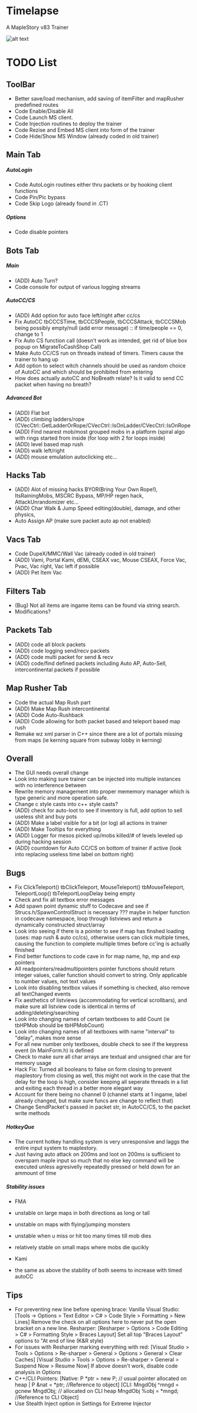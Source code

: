 # Timelapse
A MapleStory v83 Trainer

![alt text](https://i.imgur.com/tLDMi6s.gif)

# TODO List

## ToolBar
- Better save/load mechanism, add saving of itemFilter and mapRusher predefined routes
- Code Enable/Disable All
- Code Launch MS client.
- Code Injection routines to deploy the trainer
- Code Rezise and Embed MS client into form of the trainer
- Code Hide/Show MS Window (already coded in old trainer)

## Main Tab
##### AutoLogin
- Code AutoLogin routines either thru packets or by hooking client functions
- Code Pin/Pic bypass
- Code Skip Logo (already found in .CT)
##### Options
- Code disable pointers

## Bots Tab
##### Main
- (ADD) Auto Turn? 
- Code console for output of various logging streams
##### AutoCC/CS
- (ADD) Add option for auto face left/right after cc/cs
- Fix AutoCC tbCCCSTime, tbCCCSPeople, tbCCCSAttack, tbCCCSMob being possibly empty/null (add error message) :: if time/people == 0, change to 1
- Fix Auto CS function call (doesn't work as intended, get rid of blue box popup on MigrateToCashShop Call)
- Make Auto CC/CS run on threads instead of timers. Timers cause the trainer to hang up 
- Add option to select witch channels should be used as random choice of AutoCC and which should be prohibited from entering
- How does actually autoCC and NoBreath relate? Is it valid to send CC packet when having no breath?
##### Advanced Bot
- (ADD) Flat bot
- (ADD) climbing ladders/rope (CVecCtrl::GetLadderOrRope/CVecCtrl::IsOnLadder/CVecCtrl::IsOnRope 
- (ADD) Find nearest mob/most grouped mobs in a platform (spiral algo with rings started from inside (for loop with 2 for loops inside)
- (ADD) level based map rush
- (ADD) walk left/right
- (ADD) mouse emulation autoclicking etc...

## Hacks Tab
- (ADD) Alot of missing hacks BYOR(Bring Your Own Rope!), ItsRainingMobs, MSCRC Bypass, MP/HP regen hack, AttackUnrandomizer etc...
- (ADD) Char Walk & Jump Speed editing(double), damage, and other physics, 
- Auto Assign AP (make sure packet auto ap not enabled) 

## Vacs Tab
- Code DupeX/MMC/Wall Vac (already coded in old trainer)
- (ADD) Vami, Portal Kami, dEMi, CSEAX vac, Mouse CSEAX, Force Vac, Pvac, Vac right, Vac left if possible
- (ADD) Pet Item Vac

## Filters Tab
- (Bug) Not all items are ingame items can be found via string search.
- Modifications?

## Packets Tab
- (ADD) code all block packets
- (ADD) code logging send/recv packets
- (ADD) code multi packet for send & recv
- (ADD) code/find defined packets including Auto AP, Auto-Sell, intercontinental packets if possible 

## Map Rusher Tab
- Code the actual Map Rush part
- (ADD) Make Map Rush intercontinental
- (ADD) Code Auto-Rushback
- (ADD) Code allowing for both packet based and teleport based map rush
- Remake wz xml parser in C++ since there are a lot of portals missing from maps (ie kerning square from subway lobby in kerning)

## Overall
- The GUI needs overall change
- Look into making sure trainer can be injected into multiple instances with no interference between
- Rewrite memory management into proper mememory manager which is type generic and more operation safe.
- Change c style casts into c++ style casts?
- (ADD) check for auto-loot to see if inventory is full, add option to sell useless shit and buy pots 
- (ADD) Make a label visible for a bit (or log) all actions in trainer
- (ADD) Make Tooltips for everything
- (ADD) Logger for mesos picked up/mobs killed/# of levels leveled up during hacking session
- (ADD) countdown for Auto CC/CS on bottom of trainer if active (look into replacing useless time label on bottom right)

## Bugs  
- Fix ClickTeleport() tbClickTeleport, MouseTeleport() tbMouseTeleport, TeleportLoop() tbTeleportLoopDelay being empty
- Check and fix all textbox error messages
- Add spawn point dynamic stuff to Codecave and see if Strucs.h/SpawnControlStruct is necessary ??? maybe in helper function in codecave namespace, loop through listviews and return a dynamically constructed struct/array
- Look into seeing if there is a pointer to see if map has finshed loading (uses: map rush & auto cc/cs), otherwise users can click multiple times, causing the function to complete multiple times before cc'ing is actually finished
- Find better functions to code cave in for map name, hp, mp and exp pointers
- All readpointers/readmultipointers pointer functions should return integer values, caller function should convert to string. Only applicable to number values, not text values
- Look into disabling textbox values if something is checked, also remove all textChanged events
- Fix aesthetics of listviews (accommodating for vertical scrollbars), and make sure all listview code is identical in terms of adding/deleting/searching
- Look into changing names of certain textboxes to add Count (ie tbHPMob should be tbHPMobCount)
- Look into changing names of all textboxes with name "interval" to "delay", makes more sense
- For all new number only textboxes, double check to see if the keypress event (in MainForm.h) is defined
- Check to make sure all char arrays are textual and unsigned char are for memory usage
- Hack Fix: Turned all booleans to false on form closing to prevent maplestory from closing as well, this might not work in the case that the delay for the loop is high, consider keeping all seperate threads in a list and exiting each thread in a better more elegant way
- Account for there being no channel 0 (channel starts at 1 ingame, label already changed, but make sure funcs are change to reflect that)
- Change SendPacket's passed in packet str, in AutoCC/CS, to the packet write methods 

##### HotkeyQue
- The current hotkey handling system is very unresponsive and laggs the entire input system to maplestory.
- Just having auto attack on 200ms and loot on 200ms is sufficient to overspam maple input so much that no else key command will be executed unless agresivelly repeatedly pressed or held down for an ammount of time

##### Stability issues
- FMA
- unstable on large maps in both directions as long or tall
- unstable on maps with flying/jumping monsters
- unstable when u miss or hit too many times till mob dies 

- relatively stable on small maps where mobs die qucikly

- Kami
- the same as above the stability of both seems to increase with timed autoCC

## Tips
- For preventing new line before opening brace:
	Vanilla Visual Studio: [Tools -> Options > Text Editor > C# > Code Style > Formatting > New Lines] Remove the check on all options here to never put the open bracket on a new line.
	Resharper: [Resharper > Options > Code Editing > C# > Formatting Style > Braces Layout] Set all top "Braces Layout" options to "At end of line (K&R style)
- For issues with Resharper marking everything with red:
	[Visual Studio > Tools > Options > Re-sharper > General > Options > General > Clear Caches] [Visual Studio > Tools > Options > Re-sharper > General > Suspend Now > Resume Now]
	If above doesn't work, disable code analysis in Options
- C++/CLI Pointers:
	[Native: P *ptr = new P; // usual pointer allocated on heap | P &nat = *ptr; //Reference to object]
	[CLI: MngdObj ^mngd = gcnew MngdObj; // allocated on CLI heap MngdObj %obj = *mngd; //Reference to CLI Object]
- Use Stealth Inject option in Settings for Extreme Injector
